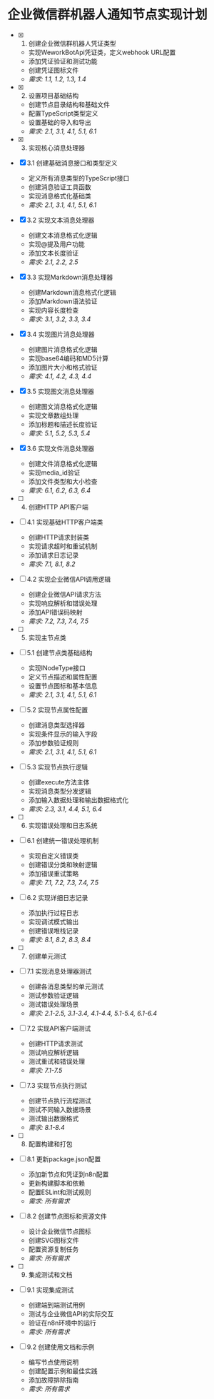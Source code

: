 # 企业微信群机器人通知节点实现计划

- [x] 1. 创建企业微信群机器人凭证类型
  - 实现WeworkBotApi凭证类，定义webhook URL配置
  - 添加凭证验证和测试功能
  - 创建凭证图标文件
  - _需求: 1.1, 1.2, 1.3, 1.4_

- [x] 2. 设置项目基础结构
  - 创建节点目录结构和基础文件
  - 配置TypeScript类型定义
  - 设置基础的导入和导出
  - _需求: 2.1, 3.1, 4.1, 5.1, 6.1_

- [x] 3. 实现核心消息处理器
- [x] 3.1 创建基础消息接口和类型定义
  - 定义所有消息类型的TypeScript接口
  - 创建消息验证工具函数
  - 实现消息格式化基础类
  - _需求: 2.1, 3.1, 4.1, 5.1, 6.1_

- [x] 3.2 实现文本消息处理器
  - 创建文本消息格式化逻辑
  - 实现@提及用户功能
  - 添加文本长度验证
  - _需求: 2.1, 2.2, 2.5_

- [x] 3.3 实现Markdown消息处理器
  - 创建Markdown消息格式化逻辑
  - 添加Markdown语法验证
  - 实现内容长度检查
  - _需求: 3.1, 3.2, 3.3, 3.4_

- [x] 3.4 实现图片消息处理器
  - 创建图片消息格式化逻辑
  - 实现base64编码和MD5计算
  - 添加图片大小和格式验证
  - _需求: 4.1, 4.2, 4.3, 4.4_

- [x] 3.5 实现图文消息处理器
  - 创建图文消息格式化逻辑
  - 实现文章数组处理
  - 添加标题和描述长度验证
  - _需求: 5.1, 5.2, 5.3, 5.4_

- [x] 3.6 实现文件消息处理器
  - 创建文件消息格式化逻辑
  - 实现media_id验证
  - 添加文件类型和大小检查
  - _需求: 6.1, 6.2, 6.3, 6.4_

- [ ] 4. 创建HTTP API客户端
- [ ] 4.1 实现基础HTTP客户端类
  - 创建HTTP请求封装类
  - 实现请求超时和重试机制
  - 添加请求日志记录
  - _需求: 7.1, 8.1, 8.2_

- [ ] 4.2 实现企业微信API调用逻辑
  - 创建企业微信API请求方法
  - 实现响应解析和错误处理
  - 添加API错误码映射
  - _需求: 7.2, 7.3, 7.4, 7.5_

- [ ] 5. 实现主节点类
- [ ] 5.1 创建节点类基础结构
  - 实现INodeType接口
  - 定义节点描述和属性配置
  - 设置节点图标和基本信息
  - _需求: 2.1, 3.1, 4.1, 5.1, 6.1_

- [ ] 5.2 实现节点属性配置
  - 创建消息类型选择器
  - 实现条件显示的输入字段
  - 添加参数验证规则
  - _需求: 2.1, 3.1, 4.1, 5.1, 6.1_

- [ ] 5.3 实现节点执行逻辑
  - 创建execute方法主体
  - 实现消息类型分发逻辑
  - 添加输入数据处理和输出数据格式化
  - _需求: 2.3, 3.1, 4.4, 5.1, 6.4_

- [ ] 6. 实现错误处理和日志系统
- [ ] 6.1 创建统一错误处理机制
  - 实现自定义错误类
  - 创建错误分类和映射逻辑
  - 添加错误重试策略
  - _需求: 7.1, 7.2, 7.3, 7.4, 7.5_

- [ ] 6.2 实现详细日志记录
  - 添加执行过程日志
  - 实现调试模式输出
  - 创建错误堆栈记录
  - _需求: 8.1, 8.2, 8.3, 8.4_

- [ ] 7. 创建单元测试
- [ ] 7.1 实现消息处理器测试
  - 创建各消息类型的单元测试
  - 测试参数验证逻辑
  - 测试错误处理场景
  - _需求: 2.1-2.5, 3.1-3.4, 4.1-4.4, 5.1-5.4, 6.1-6.4_

- [ ] 7.2 实现API客户端测试
  - 创建HTTP请求测试
  - 测试响应解析逻辑
  - 测试重试和错误处理
  - _需求: 7.1-7.5_

- [ ] 7.3 实现节点执行测试
  - 创建节点执行流程测试
  - 测试不同输入数据场景
  - 测试输出数据格式
  - _需求: 8.1-8.4_

- [ ] 8. 配置构建和打包
- [ ] 8.1 更新package.json配置
  - 添加新节点和凭证到n8n配置
  - 更新构建脚本和依赖
  - 配置ESLint和测试规则
  - _需求: 所有需求_

- [ ] 8.2 创建节点图标和资源文件
  - 设计企业微信节点图标
  - 创建SVG图标文件
  - 配置资源复制任务
  - _需求: 所有需求_

- [ ] 9. 集成测试和文档
- [ ] 9.1 实现集成测试
  - 创建端到端测试用例
  - 测试与企业微信API的实际交互
  - 验证在n8n环境中的运行
  - _需求: 所有需求_

- [ ] 9.2 创建使用文档和示例
  - 编写节点使用说明
  - 创建配置示例和最佳实践
  - 添加故障排除指南
  - _需求: 所有需求_